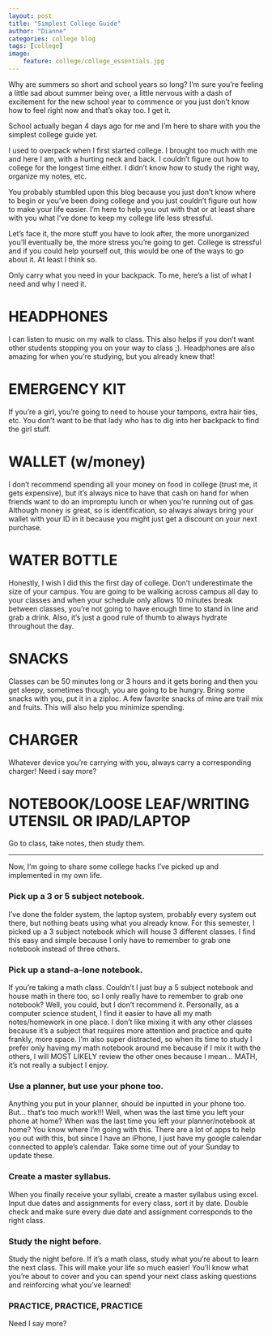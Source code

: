 ```yaml
---
layout: post
title: "Simplest College Guide"
author: "Dianne"
categories: college blog
tags: [college]
image:
    feature: college/college_essentials.jpg
---
```

Why are summers so short and school years so long? I’m sure you’re feeling a little sad about summer being over, a little nervous with a dash of excitement for the new school year to commence or you just don’t know how to feel right now and that’s okay too. I get it.

School actually began 4 days ago for me and I’m here to share with you the simplest college guide yet.

I used to overpack when I first started college. I brought too much with me and here I am, with a hurting neck and back. I couldn’t figure out how to college for the longest time either. I didn’t know how to study the right way, organize my notes, etc.

You probably stumbled upon this blog because you just don’t know where to begin or you’ve been doing college and you just couldn’t figure out how to make your life easier. I’m here to help you out with that or at least share with you what I’ve done to keep my college life less stressful.

Let’s face it, the more stuff you have to look after, the more unorganized you’ll eventually be, the more stress you’re going to get. College is stressful and if you could help yourself out, this would be one of the ways to go about it. At least I think so.

Only carry what you need in your backpack. To me, here’s a list of what I need and why I need it.

# HEADPHONES
I can listen to music on my walk to class. This also helps if you don’t want other students stopping you on your way to class ;). Headphones are also amazing for when you’re studying, but you already knew that!

# EMERGENCY KIT
If you’re a girl, you’re going to need to house your tampons, extra hair ties, etc. You don’t want to be that lady who has to dig into her backpack to find the girl stuff.

# WALLET (w/money)
I don’t recommend spending all your money on food in college (trust me, it gets expensive), but it’s always nice to have that cash on hand for when friends want to do an impromptu lunch or when you’re running out of gas. Although money is great, so is identification, so always always bring your wallet with your ID in it because you might just get a discount on your next purchase.

# WATER BOTTLE
Honestly, I wish I did this the first day of college. Don’t underestimate the size of your campus. You are going to be walking across campus all day to your classes and when your schedule only allows 10 minutes break between classes, you’re not going to have enough time to stand in line and grab a drink. Also, it’s just a good rule of thumb to always hydrate throughout the day.

# SNACKS
Classes can be 50 minutes long or 3 hours and it gets boring and then you get sleepy, sometimes though, you are going to be hungry. Bring some snacks with you, put it in a ziploc. A few favorite snacks of mine are trail mix and fruits. This will also help you minimize spending.

# CHARGER
Whatever device you’re carrying with you, always carry a corresponding charger! Need i say more?

# NOTEBOOK/LOOSE LEAF/WRITING UTENSIL OR IPAD/LAPTOP
Go to class, take notes, then study them.

------------------------------------------------------------------
Now, I’m going to share some college hacks I’ve picked up and implemented in my own life.

### Pick up a 3 or 5 subject notebook.
I’ve done the folder system, the laptop system, probably every system out there, but nothing beats using what you already know. For this semester, I picked up a 3 subject notebook which will house 3 different classes. I find this easy and simple because I only have to remember to grab one notebook instead of three others.

### Pick up a stand-a-lone notebook.
If you’re taking a math class. Couldn’t I just buy a 5 subject notebook and house math in there too, so I only really have to remember to grab one notebook? Well, you could, but I don’t recommend it. Personally, as a computer science student, I find it easier to have all my math notes/homework in one place. I don’t like mixing it with any other classes because it’s a subject that requires more attention and practice and quite frankly, more space. I’m also super distracted, so when its time to study I prefer only having my math notebook around me because if I mix it with the others, I will MOST LIKELY review the other ones because I mean… MATH, it’s not really a subject I enjoy.

### Use a planner, but use your phone too.
Anything you put in your planner, should be inputted in your phone too. But… that’s too much work!!! Well, when was the last time you left your phone at home? When was the last time you left your planner/notebook at home? You know where I’m going with this. There are a lot of apps to help you out with this, but since I have an iPhone, I just have my google calendar connected to apple’s calendar. Take some time out of your Sunday to update these.

### Create a master syllabus.
When you finally receive your syllabi, create a master syllabus using excel. Input due dates and assignments for every class, sort it by date. Double check and make sure every due date and assignment corresponds to the right class.

### Study the night before.
Study the night before. If it’s a math class, study what you’re about to learn the next class. This will make your life so much easier! You’ll know what you’re about to cover and you can spend your next class asking questions and reinforcing what you’ve learned!

### PRACTICE, PRACTICE, PRACTICE
Need I say more?
